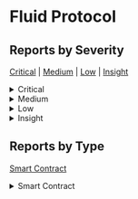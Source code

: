 # Fluid Protocol

## Reports by Severity

[Critical](<README.md#critical>) | [Medium](<README.md#medium>) | [Low](<README.md#low>) | [Insight](<README.md#insight>)
<details>

<summary>Critical</summary>

* [37671 - [SC - Critical] CRITICAL-02 / The contract could be permanently locked due to not reseting the boolen lock](./37671-sc-critical-critical-02-the-contract-could-be-permanently-locked-due-to-not-reseting-the-boole.md)
* [37323 - [SC - Critical] Permanent dead Lock in internal\_redeem\_collateral\_from\_trove](./37323-sc-critical-permanent-dead-lock-in-internal_redeem_collateral_from_trove.md)
* [37452 - [SC - Critical] \`trove-manager-contract.redeem\_collateral\_from\_trove\` can be locked forever](./37452-sc-critical-trove-manager-contract.redeem_collateral_from_trove-can-be-locked-forever.md)
* [37624 - [SC - Critical] Lock Issue Bricks The Redeem Functionality](./37624-sc-critical-lock-issue-bricks-the-redeem-functionality.md)

</details>

<details>

<summary>Medium</summary>

* [37276 - [SC - Medium] Redstone's price feed is used incorrectly.](./37276-sc-medium-redstones-price-feed-is-used-incorrectly..md)

</details>

<details>

<summary>Low</summary>

* [37668 - [SC - Low] Incorrect Scale Factor value leads to early scale change](./37668-sc-low-incorrect-scale-factor-value-leads-to-early-scale-change.md)
* [37650 - [SC - Low] Redeem Functionality Partially Failing](./37650-sc-low-redeem-functionality-partially-failing.md)
* [37354 - [SC - Low] Single below MCR trove temporarily blocks redemptions](./37354-sc-low-single-below-mcr-trove-temporarily-blocks-redemptions.md)
* [37283 - [SC - Low] Improper Trove Validation Check Allows Low-Cost Griefing Attack to Block Protocol Redemptions](./37283-sc-low-improper-trove-validation-check-allows-low-cost-griefing-attack-to-block-protocol-redem.md)
* [37192 - [SC - Low] Trove that under MCR might be redeemed.](./37192-sc-low-trove-that-under-mcr-might-be-redeemed..md)
* [37409 - [SC - Low] Can not redeem when all \`current\_cr\` less than \`MCR\`.](./37409-sc-low-can-not-redeem-when-all-current_cr-less-than-mcr-..md)
* [37607 - [SC - Low] Bricking Redeem Function](./37607-sc-low-bricking-redeem-function.md)

</details>

<details>

<summary>Insight</summary>

* [36922 - [SC - Insight] the function claim\_collateral in borrowOperation have read only attribute while the invoked claim\_collateral function have write attribute, this lead to compiler-time error](./36922-sc-insight-the-function-claim_collateral-in-borrowoperation-have-read-only-attribute-while-the.md)
* [37139 - [SC - Insight] INSIGHT: Inefficient Use of Storage Reentrancy Locks](./37139-sc-insight-insight-inefficient-use-of-storage-reentrancy-locks.md)
* [37056 - [SC - Insight] \`require\_at\_least\_min\_net\_debt\` did not emit correct error message](./37056-sc-insight-require_at_least_min_net_debt-did-not-emit-correct-error-message.md)
* [37202 - [SC - Insight] some checks can be removed since its not required(best practice report, not an issue)](./37202-sc-insight-some-checks-can-be-removed-since-its-not-required-best-practice-report-not-an-issue.md)
* [37343 - [SC - Insight] Inaccurate Check Leading to Debt Miscalculation](./37343-sc-insight-inaccurate-check-leading-to-debt-miscalculation.md)
* [37382 - [SC - Insight] Inconsistent Collateral Ratio Checks in Stability Pool Withdrawals Lead to Fund-Locking DoS](./37382-sc-insight-inconsistent-collateral-ratio-checks-in-stability-pool-withdrawals-lead-to-fund-loc.md)
* [37425 - [SC - Insight] redeem\_collateral does not redeem collateral from riskiest trove but wrongly redeem lowest healthy troves with lowest collateral Ratio](./37425-sc-insight-redeem-collateral-does-not-redeem-collateral-from-riskiest-trove-but-wrongly-redeem.md)
* [37595 - [SC - Insight] \`require\_caller\_is\_bo\_or\_tm\_or\_sp\_or\_pm\` did not emit correct message](./37595-sc-insight-require_caller_is_bo_or_tm_or_sp_or_pm-did-not-emit-correct-message.md)

</details>

## Reports by Type

[Smart Contract](<README.md#smart-contract>)
<details>

<summary>Smart Contract</summary>

* [37668 - [SC - Low] Incorrect Scale Factor value leads to early scale change](./37668-sc-low-incorrect-scale-factor-value-leads-to-early-scale-change.md)
* [37650 - [SC - Low] Redeem Functionality Partially Failing](./37650-sc-low-redeem-functionality-partially-failing.md)
* [37276 - [SC - Medium] Redstone's price feed is used incorrectly.](./37276-sc-medium-redstones-price-feed-is-used-incorrectly..md)
* [36922 - [SC - Insight] the function claim\_collateral in borrowOperation have read only attribute while the invoked claim\_collateral function have write attribute, this lead to compiler-time error](./36922-sc-insight-the-function-claim_collateral-in-borrowoperation-have-read-only-attribute-while-the.md)
* [37139 - [SC - Insight] INSIGHT: Inefficient Use of Storage Reentrancy Locks](./37139-sc-insight-insight-inefficient-use-of-storage-reentrancy-locks.md)
* [37354 - [SC - Low] Single below MCR trove temporarily blocks redemptions](./37354-sc-low-single-below-mcr-trove-temporarily-blocks-redemptions.md)
* [37671 - [SC - Critical] CRITICAL-02 / The contract could be permanently locked due to not reseting the boolen lock](./37671-sc-critical-critical-02-the-contract-could-be-permanently-locked-due-to-not-reseting-the-boole.md)
* [37056 - [SC - Insight] \`require\_at\_least\_min\_net\_debt\` did not emit correct error message](./37056-sc-insight-require_at_least_min_net_debt-did-not-emit-correct-error-message.md)
* [37202 - [SC - Insight] some checks can be removed since its not required(best practice report, not an issue)](./37202-sc-insight-some-checks-can-be-removed-since-its-not-required-best-practice-report-not-an-issue.md)
* [37283 - [SC - Low] Improper Trove Validation Check Allows Low-Cost Griefing Attack to Block Protocol Redemptions](./37283-sc-low-improper-trove-validation-check-allows-low-cost-griefing-attack-to-block-protocol-redem.md)
* [37323 - [SC - Critical] Permanent dead Lock in internal\_redeem\_collateral\_from\_trove](./37323-sc-critical-permanent-dead-lock-in-internal_redeem_collateral_from_trove.md)
* [37343 - [SC - Insight] Inaccurate Check Leading to Debt Miscalculation](./37343-sc-insight-inaccurate-check-leading-to-debt-miscalculation.md)
* [37382 - [SC - Insight] Inconsistent Collateral Ratio Checks in Stability Pool Withdrawals Lead to Fund-Locking DoS](./37382-sc-insight-inconsistent-collateral-ratio-checks-in-stability-pool-withdrawals-lead-to-fund-loc.md)
* [37192 - [SC - Low] Trove that under MCR might be redeemed.](./37192-sc-low-trove-that-under-mcr-might-be-redeemed..md)
* [37425 - [SC - Insight] redeem\_collateral does not redeem collateral from riskiest trove but wrongly redeem lowest healthy troves with lowest collateral Ratio](./37425-sc-insight-redeem-collateral-does-not-redeem-collateral-from-riskiest-trove-but-wrongly-redeem.md)
* [37409 - [SC - Low] Can not redeem when all \`current\_cr\` less than \`MCR\`.](./37409-sc-low-can-not-redeem-when-all-current_cr-less-than-mcr-..md)
* [37452 - [SC - Critical] \`trove-manager-contract.redeem\_collateral\_from\_trove\` can be locked forever](./37452-sc-critical-trove-manager-contract.redeem_collateral_from_trove-can-be-locked-forever.md)
* [37595 - [SC - Insight] \`require\_caller\_is\_bo\_or\_tm\_or\_sp\_or\_pm\` did not emit correct message](./37595-sc-insight-require_caller_is_bo_or_tm_or_sp_or_pm-did-not-emit-correct-message.md)
* [37607 - [SC - Low] Bricking Redeem Function](./37607-sc-low-bricking-redeem-function.md)
* [37624 - [SC - Critical] Lock Issue Bricks The Redeem Functionality](./37624-sc-critical-lock-issue-bricks-the-redeem-functionality.md)

</details>
